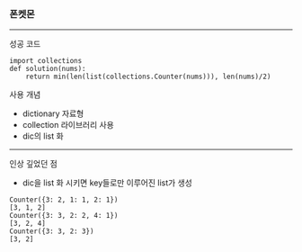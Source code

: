 ### 폰켓몬

---

성공 코드

```
import collections
def solution(nums):
    return min(len(list(collections.Counter(nums))), len(nums)/2)

```

사용 개념

- dictionary 자료형
- collection 라이브러리 사용
- dic의 list 화

---

인상 깊었던 점
- dic을 list 화 시키면 key들로만 이루어진 list가 생성
  
```
Counter({3: 2, 1: 1, 2: 1})
[3, 1, 2]
Counter({3: 3, 2: 2, 4: 1})
[3, 2, 4]
Counter({3: 3, 2: 3})
[3, 2]
```
